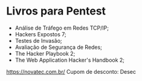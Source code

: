 # Livros para Pentest

- Análise de Tráfego em Redes TCP/IP;
- Hackers Expostos 7;
- Testes de Invasão;
- Avaliação de Segurança de Redes;
- The Hacker Playbook 2;
- The Web Application Hacker's Handbook 2;

<https://novatec.com.br/>
Cupom de desconto: Desec
